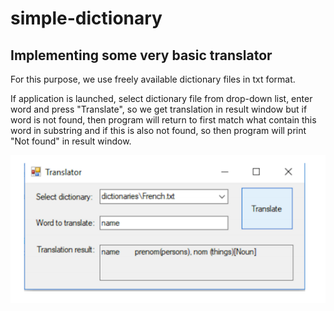 # simple-dictionary



Implementing some very basic translator
---

For this purpose, we use freely available dictionary files in txt format. 

If application is launched, select dictionary file from drop-down list, enter word and press
"Translate", so we get translation in result window but if word is not found, then program will
return to first match what contain this word in substring and if this is also not found, so then
program will print "Not found" in result window.

![Screenshot](demo.PNG)